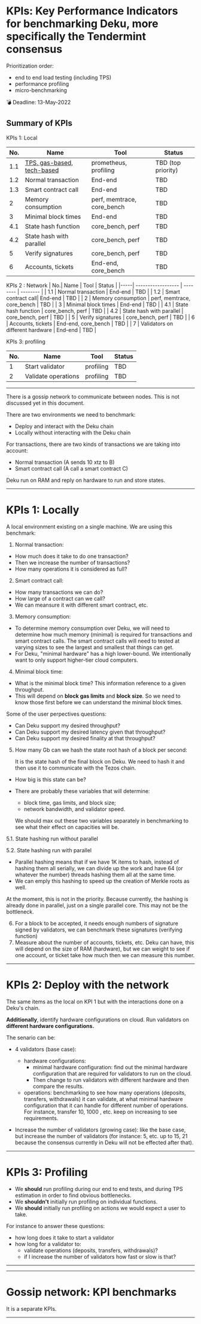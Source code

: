 
# KPIs: Key Performance Indicators for benchmarking Deku, more specifically the Tendermint consensus

Prioritization order:

* end to end load testing (including TPS)
* performance profiling
* micro-benchmarking

:bomb: Deadline: 13-May-2022

## Summary of KPIs

KPIs 1: Local

| No. | Name               | Tool     | Status   |
| ----| ------------------ | -------- | -------- |
| 1.1   | [TPS, gas-based, tech-based](https://research-development.nomadic-labs.com/tps-evaluation.html) | prometheus, profiling | TBD (top priority) | 
| 1.2   | Normal transaction | End-end  | TBD      |
| 1.3   | Smart contract call| End-end  | TBD      |
| 2   | Memory consumption | perf, memtrace, core_bench  | TBD      |
| 3   | Minimal block times | End-end  | TBD      |
| 4.1   | State hash function | core_bench, perf  | TBD      |
| 4.2   | State hash with parallel | core_bench, perf  | TBD      |
| 5   | Verify signatures | core_bench, perf  | TBD      |
| 6   | Accounts, tickets | End-end, core_bench  | TBD      |


KPIs 2 : Network
|  No.| Name               | Tool     | Status   |
|-----| ------------------ | -------- | -------- |
| 1.1   | Normal transaction | End-end  | TBD      |
| 1.2   | Smart contract call| End-end  | TBD      |
| 2   | Memory consumption | perf, memtrace, core_bench  | TBD      |
| 3   | Minimal block times | End-end  | TBD      |
| 4.1   | State hash function | core_bench, perf  | TBD      |
| 4.2   | State hash with parallel | core_bench, perf  | TBD      |
| 5   | Verify signatures | core_bench, perf  | TBD      |
| 6   | Accounts, tickets | End-end, core_bench  | TBD      |
| 7   | Validators on different hardware | End-end  | TBD      |

KPIs 3: profiling

| No. | Name               | Tool     | Status   |
| ----| ------------------ | -------- | -------- |
| 1   | Start validator | profiling  | TBD      |
| 2   | Validate operations | profiling  | TBD      |


---

There is a gossip network to communicate between nodes. This is not discussed yet in this document.

There are two environments we need to benchmark:
- Deploy and interact with the Deku chain
- Locally without interacting with the Deku chain

For transactions, there are two kinds of transactions we are taking into account:
- Normal transaction (A sends 10 xtz to B)
- Smart contract call (A call a smart contract C)

Deku run on RAM and reply on hardware to run and store states.

---

# KPIs 1: Locally

A local environment existing on a single machine. We are using this benchmark:

1. Normal transaction: 
- How much does it take to do one transaction? 
- Then we increase the number of transactions? 
- How many operations it is considered as full?
2. Smart contract call: 
- How many transactions we can do?
- How large of a contract can we call? 
- We can meansure it with different smart contract, etc.
3. Memory consumption:
- To determine memory consumption over Deku, we will need to determine how much memory (minimal) is required for transactions and smart contract calls. The smart contract calls will need to tested at varying sizes to see the largest and smallest that things can get.
- For Deku, "minimal hardware" has a high lower-bound. We intentionally want to only support higher-tier cloud computers.
4. Minimal block time: 
- What is the minimal block time? This information reference to a given throughput.
- This will depend on **block gas limits** and **block size**. So we need to know those first before we can understand the minimal block times.

Some of the user perpectives questions:
- Can Deku support my desired throughput?
- Can Deku support my desired latency given that throughput?
- Can Deku support my desired finality at that throughput?

5. How many Gb can we hash the state root hash of a block per second:

    It is the state hash of the final block on Deku. We need to hash it and then use it to communicate with the Tezos chain. 
- How big is this state can be?
- There are probably these variables that will determine:
    + block time, gas limits, and block size; 
    + network bandwidth, and validator speed.

    We should max out these two variables separately in benchmarking to see what their effect on capacities will be. 

5.1. State hashing run without parallel

5.2. State hashing run with parallel

- Parallel hashing means that if we have 1K items to hash, instead of hashing them all serially, we can divide up the work and have 64 (or whatever the number) threads hashing them all at the same time.
- We can emply this hashing to speed up the creation of Merkle roots as well.

At the moment, this is not in the priority. Because currently, the hashing is already done in parallel, just on a single parallel core.
This may not be the bottleneck.

6. For a block to be accepted, it needs enough numbers of signature signed by validators, we can benchmark these signatures (verifying function)
7. Measure about the number of accounts, tickets, etc. Deku can have, this will depend on the size of RAM (hardware), but we can weight to see if one account, or ticket take how much then we can measure this number.

---

# KPIs 2: Deploy with the network

The same items as the local on KPI 1 but with the interactions done on a Deku's chain.

**Additionally**, identify hardware configurations on cloud. Run validators on **different hardware configurations.**

The senario can be:

- 4 validators (base case):
    - hardware configurations: 
        - minimal hardware configuration: find out the minimal hardware configuration that are required for validators to run on the cloud. 
        - Then change to run validators with different hardware and then compare the results.
    - operations: benchmarking to see how many operations (deposits, transfers, withdrawals) it can validate, at what minimal hardware configuration that it can handle for different number of operations. For instance, transfer 10, 1000 , etc. keep on increasing to see requirements.

- Increase the number of validators (growing case): like the base case, but increase the number of validators (for instance: 5, etc. up to 15, 21 because the consensus currently in Deku will not be effected after that).

---

# KPIs 3: Profiling 
- We **should** run profiling during our end to end tests, and during TPS estimation in order to find obvious bottlenecks.
- We **shouldn't** initially run profiling on individual functions. 
- We **should** initially run profiling on actions we would expect a user to take. 

For instance to answer these questions: 
- how long does it take to start a validator
- how long for a validator to:
    - validate operations (deposits, transfers, withdrawals)?
    - if I increase the number of validators how fast or slow is that? 

---





<!--
## KPI 3.3: Snapshot
Remark: is it a good place here? 

    - when we take snapshot? 
    - A snapshot has how many blocks? 
    - how to transfer snapshot to a database? 
    - what is that database to store snapshot? 
    - how fast/slow to call the snapshot? (do we need it?)

-->

<!--
# KP 4: Data structure requirements

TODO: what can I benchmark for this?

`src/node/tendermint_data.ml`

https://github.com/marigold-dev/deku/pull/433 (at section of Data structure requirements)

To work, Tendermint requires specific data structures:
- an `input_log`: that stores the incoming messages a consensus instance receives.
- an `output_log`: that stores the decision made by a consensus instance.


## KP 4.1: Input log
- How many incoming message in input log? `msg_log` holds the consensus message broadcasted to the network. 
- `timeouts` function holds timeouts of the instance.

These functions affect the perform of the operations required in Tendermint.

## KP 4.2: Output log

A decision log: 
- at what height the value that it was decided on
- and the round it was decided on (the round is required to mitigate byzantine threats for instance nodes lying on rounds).

Benchmark the max of this log (height and rounds)
->

<!--
- Functions the validators including the producer and validators signing and verifying signatures in a block and operations.

The validators can vote (accept the operations or not by voting Nil), these vote is like a endorsement of the block. -->

<!--
- How many signatures (validators votes accept) for a block to be accepted?

**Block pool**: the block with enough signatures from validators will be commited to a block pool.

- How big is this block pool? what is it limit?
- How the block priority to call and commit to Deku chain?
- How long a block can stay in this block pool? if after a time (when) it will be deleted? (will it be deleted)? is it as mempool in Tezos?->


<!--
## KP 5.3: Compute the hash of a block

- Hashing block: A block of transactions that the producer will commit to Deku, hash the final state from this block.

- How many Gb can be hash per second (state hashing, how big the state can be hash per second?)-->

---

# Gossip network: KPI benchmarks
It is a separate KPIs.

----
<!--
Note discuss with GA:

- How many Gb can be hash per second (state hashing, how bigger the state can be hash per second?) (the state hash of the final block -> we need to hash it -> then we can use it to the Tezos chain? )

- Internal test without network involve (not deploy the chain): write many tests and make transfers to see how many we can archive. 2 types of transfers: 

    - How many transfer per second can we do? just processing transactions (without sm)

    - Transaction with SM (A calls C)? how many transfer we can do (no network), without deploy the chain (internal tests)

- Minimal Block Time: if remove all the timeout the time between block is how long
  - This will depend on block gas limits and block size. So we need to know those first before we can understand minimal block times.  
- Depoly the chain:

    - TPS (network)

- Deku run on RAM:
    - Memory consumption without networks
    - To determine memory consumption over deku, we will need to determine how much memory is required for transactions and smart contract calls. The smart contract calls will need to be tested at varying sizes to see the largest and smallest that things can get. -->
